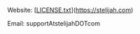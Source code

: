 Website: [[LICENSE.txt](https://stelijah.com)](https://stelijah.com)

Email: supportAtstelijahDOTcom
